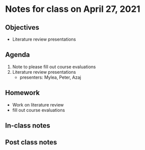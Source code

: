 # Notes for class on April 27, 2021

## Objectives
- Literature review presentations

## Agenda
1. Note to please fill out course evaluations
2. Literature review presentations
	- presenters: Mylea, Peter, Azaj

## Homework
- Work on literature review
- fill out course evaluations

## In-class notes

## Post class notes
